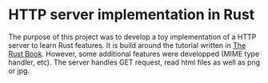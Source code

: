 # HTTP server implementation in Rust
The purpose of this project was to develop a toy implementation of a HTTP server to learn Rust features. It is build around the tutorial written in [The Rust Book](https://doc.rust-lang.org/book/ch20-00-final-project-a-web-server.html). However, some additional features were developped (MIME type handler, etc). The server handles GET request, read html files as well as png or jpg. 
